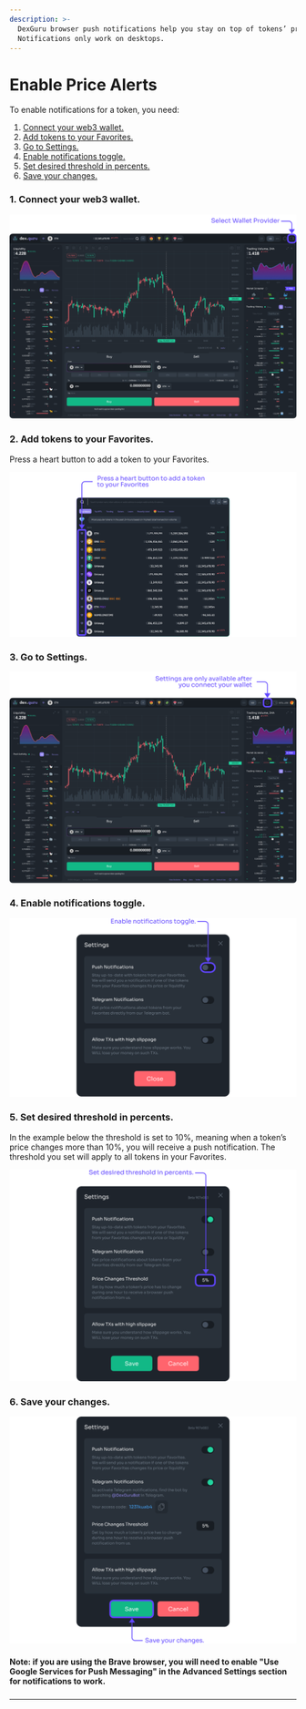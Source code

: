 ```yaml
---
description: >-
  DexGuru browser push notifications help you stay on top of tokens’ prices.
  Notifications only work on desktops.
---
```


# Enable Price Alerts

To enable notifications for a token, you need:&#x20;

1. [Connect your web3 wallet.](enable-price-alerts.md#1.-connect-your-web3-wallet.)
2. [Add tokens to your Favorites.](enable-price-alerts.md#2.-add-tokens-to-your-favorites.)
3. [Go to Settings.](enable-price-alerts.md#3.-go-to-settings.)
4. [Enable notifications toggle.](enable-price-alerts.md#4.-enable-notifications-toggle.)
5. [Set desired threshold in percents.](enable-price-alerts.md#5.-set-desired-threshold-in-percents.)
6. [Save your changes.](enable-price-alerts.md#undefined)

### 1. **Connect your web3 wallet.**

![](<../../.gitbook/assets/1. Connect your web3 wallet..png>)

### 2. Add tokens to your Favorites.&#x20;

Press a heart button to add a token to your Favorites.

![](<../../.gitbook/assets/2. Add tokens to your Favorites..png>)

### 3. **Go to Settings.**

![](<../../.gitbook/assets/3. Go to Settings..png>)

### 4. **Enable notifications toggle.**

![](<../../.gitbook/assets/4. Enable notifications toggle..png>)

### **5. Set desired threshold in percents.**

In the example below the threshold is set to 10%, meaning when a token’s price changes more than 10%, you will receive a push notification. The threshold you set will apply to all tokens in your Favorites.

![](<../../.gitbook/assets/5. Set desired threshold in percents..png>)

### 6. **Save your changes.**

![](<../../.gitbook/assets/6. Save your changes..png>)

#### Note: if you are using the Brave browser, you will need to enable "Use Google Services for Push Messaging" in the Advanced Settings section for notifications to work.&#x20;

###

****

###
